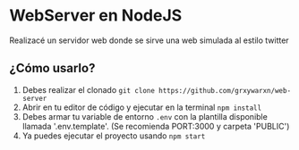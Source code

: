 # WebServer en NodeJS

Realizacé un servidor web donde se sirve una web simulada al estilo twitter

## ¿Cómo usarlo?

1. Debes realizar el clonado `git clone https://github.com/grxywarxn/web-server`
2. Abrir en tu editor de código y ejecutar en la terminal `npm install`
3. Debes armar tu variable de entorno `.env` con la plantilla disponible llamada '.env.template'. (Se recomienda PORT:3000 y carpeta 'PUBLIC')
4. Ya puedes ejecutar el proyecto usando `npm start`